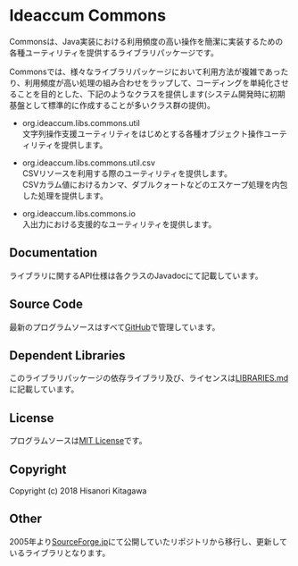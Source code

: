 # Ideaccum Commons
Commonsは、Java実装における利用頻度の高い操作を簡潔に実装するための各種ユーティリティを提供するライブラリパッケージです。  

Commonsでは、様々なライブラリパッケージにおいて利用方法が複雑であったり、利用頻度が高い処理の組み合わせをラップして、コーディングを単純化させることを目的とした、下記のようなクラスを提供します(システム開発時に初期基盤として標準的に作成することが多いクラス群の提供)。  

- org.ideaccum.libs.commons.util  
  文字列操作支援ユーティリティをはじめとする各種オブジェクト操作ユーティリティを提供します。  

- org.ideaccum.libs.commons.util.csv  
  CSVリソースを利用する際のユーティリティを提供します。  
  CSVカラム値におけるカンマ、ダブルクォートなどのエスケープ処理を内包した処理を提供します。  

- org.ideaccum.libs.commons.io  
  入出力における支援的なユーティリティを提供します。  

## Documentation
ライブラリに関するAPI仕様は各クラスのJavadocにて記載しています。  

## Source Code
最新のプログラムソースはすべて[GitHub](https://github.com/ideaccum/org.ideaccum.libs.commons)で管理しています。  

## Dependent Libraries
このライブラリパッケージの依存ライブラリ及び、ライセンスは[LIBRARIES.md](https://github.com/ideaccum/org.ideaccum.libs.commons/blob/master/LIBRARIES.md)に記載しています。  

## License
プログラムソースは[MIT License](https://github.com/ideaccum/org.ideaccum.libs.commons/blob/master/LICENSE.md)です。  

## Copyright
Copyright (c) 2018 Hisanori Kitagawa  

## Other
2005年より[SourceForge.jp](https://osdn.net/projects/phosphoresce/)にて公開していたリポジトリから移行し、更新しているライブラリとなります。  

